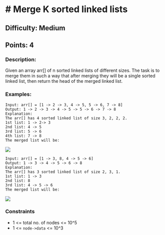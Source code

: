 # # Merge K sorted linked lists
## Difficulty: Medium
## Points: 4
### Description:
Given an array arr[] of n sorted linked lists of different sizes. The task is to merge them in such a way that after merging they will be a single sorted linked list, then return the head of the merged linked list.

### Examples:
```
Input: arr[] = [1 -> 2 -> 3, 4 -> 5, 5 -> 6, 7 -> 8]
Output: 1 -> 2 -> 3 -> 4 -> 5 -> 5 -> 6 -> 7 -> 8
Explanation:
The arr[] has 4 sorted linked list of size 3, 2, 2, 2.
1st list: 1 -> 2-> 3
2nd list: 4 -> 5
3rd list: 5 -> 6
4th list: 7 -> 8
The merged list will be:
```
<img src="https://media.geeksforgeeks.org/img-practice/prod/addEditProblem/700265/Web/Other/blobid0_1737094930.png"><br>
```
Input: arr[] = [1 -> 3, 8, 4 -> 5 -> 6]
Output: 1 -> 3 -> 4 -> 5 -> 6 -> 8
Explanation:
The arr[] has 3 sorted linked list of size 2, 3, 1.
1st list: 1 -> 3
2nd list: 8
3rd list: 4 -> 5 -> 6
The merged list will be:
```
<img src="https://media.geeksforgeeks.org/img-practice/prod/addEditProblem/700265/Web/Other/blobid1_1722513386.png"><br>

### Constraints
- 1 <= total no. of nodes <= 10^5
- 1 <= `node->data` <= 10^3
